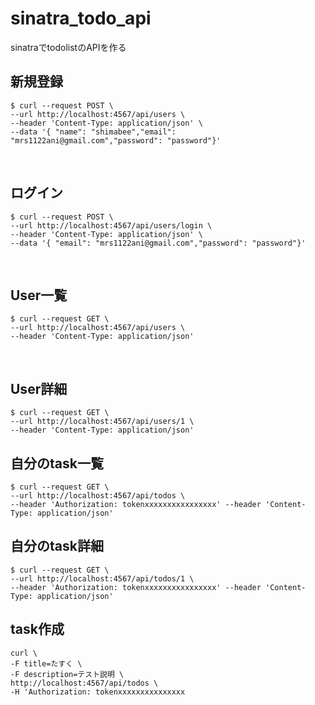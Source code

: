# sinatra_todo_api
sinatraでtodolistのAPIを作る

## 新規登録
```
$ curl --request POST \
--url http://localhost:4567/api/users \
--header 'Content-Type: application/json' \
--data '{ "name": "shimabee","email": "mrs1122ani@gmail.com","password": "password"}'
```
<br>

## ログイン
```
$ curl --request POST \
--url http://localhost:4567/api/users/login \
--header 'Content-Type: application/json' \
--data '{ "email": "mrs1122ani@gmail.com","password": "password"}'
```
<br>

## User一覧
```
$ curl --request GET \
--url http://localhost:4567/api/users \
--header 'Content-Type: application/json'
```
<br>

## User詳細
```
$ curl --request GET \
--url http://localhost:4567/api/users/1 \
--header 'Content-Type: application/json'
```

## 自分のtask一覧
```
$ curl --request GET \
--url http://localhost:4567/api/todos \
--header 'Authorization: tokenxxxxxxxxxxxxxxxx' --header 'Content-Type: application/json'
```

## 自分のtask詳細
```
$ curl --request GET \
--url http://localhost:4567/api/todos/1 \
--header 'Authorization: tokenxxxxxxxxxxxxxxxx' --header 'Content-Type: application/json'
```

## task作成
```
curl \             
-F title=たすく \
-F description=テスト説明 \
http://localhost:4567/api/todos \
-H 'Authorization: tokenxxxxxxxxxxxxxxx
```
